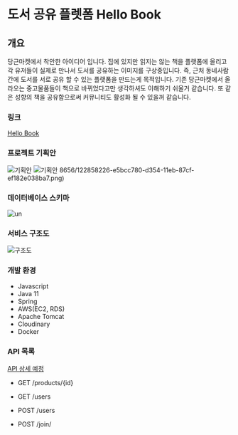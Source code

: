 # 도서 공유 플렛폼 Hello Book

## 개요
당근마켓에서 착안한 아이디어 입니다.
집에 있지만 읽지는 않는 책을 플랫폼에 올리고 각 유저들이 실제로 만나서 도서를 공유하는 이미지를 구상중입니다.
즉, 근처 동네사람간에 도서를 서로 공유 할 수 있는 플랫폼을 만드는게 목적입니다.
기존 당근마켓에서 올라오는 중고물품들이 책으로 바뀌었다고만 생각하셔도 이해하기 쉬울거 같습니다.
또 같은 성향의 책을 공유함으로써 커뮤니티도 활성화 될 수 있을꺼 같습니다.

### 링크
[Hello Book](http://13.125.105.120)

### 프로젝트 기획안
![기획안](https://user-images.githubusercontent.com/72908656/122868522-04778a00-d366-11eb-9e68-f63eee4363b4.png)
![기획안](https://user-images.githubusercontent.com/72908656/122868418-e27e0780-d365-11eb-8629-b8c5cac8ea91.png)
8656/122858226-e5bcc780-d354-11eb-87cf-ef182e038ba7.png)

### 데이터베이스 스키마
![un](https://user-images.githubusercontent.com/72908656/122869665-8e742280-d367-11eb-9837-d097e149eb92.png)

### 서비스 구조도
![구조도](https://user-images.githubusercontent.com/72908656/122866630-3cc99900-d363-11eb-8b2d-be85bc077a82.png)

### 개발 환경

- Javascript
- Java 11
- Spring
- AWS(EC2, RDS)
- Apache Tomcat
- Cloudinary
- Docker

### API 목록

[API 상세 예정]()
- GET /products/{id}
- GET /users
- POST /users

- POST /join/ 